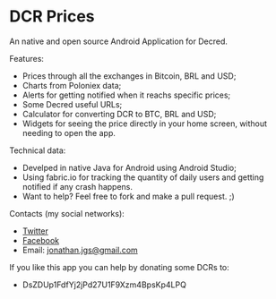 # DCR Prices

An native and open source Android Application for Decred.

Features:

 * Prices through all the exchanges in Bitcoin, BRL and USD;
 * Charts from Poloniex data;
 * Alerts for getting notified when it reachs specific prices;
 * Some Decred useful URLs;
 * Calculator for converting DCR to BTC, BRL and USD;
 * Widgets for seeing the price directly in your home screen, without needing to open the app.

Technical data:

 * Develped in native Java for Android using Android Studio;
 * Using fabric.io for tracking the quantity of daily users and getting notified if any crash happens.
 * Want to help? Feel free to fork and make a pull request. ;) 


Contacts (my social networks):  

 * [Twitter](https://twitter.com/jonathanveg2)
 * [Facebook](https://fb.com/jonathanveg)
 * Email: jonathan.jgs@gmail.com

If you like this app you can help by donating some DCRs to:
* DsZDUp1FdfYj2jPd27U1F9Xzm4BpsKp4LPQ
